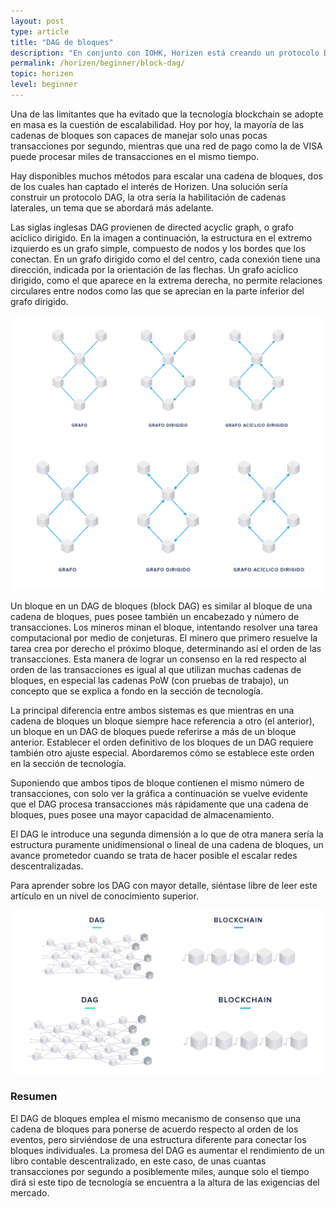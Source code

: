 ```yaml
---
layout: post
type: article
title: "DAG de bloques"
description: "En conjunto con IOHK, Horizen está creando un protocolo DAG de bloques. Te dejaremos claro qué significa esto y por qué nos interesa."
permalink: /horizen/beginner/block-dag/
topic: horizen
level: beginner
---
```


Una de las limitantes que ha evitado que la tecnología blockchain se adopte en masa es la cuestión de escalabilidad. Hoy por hoy, la mayoría de las cadenas de bloques son capaces de manejar solo unas pocas transacciones por segundo, mientras que una red de pago como la de VISA puede procesar miles de transacciones en el mismo tiempo.

Hay disponibles muchos métodos para escalar una cadena de bloques, dos de los cuales han captado el interés de Horizen. Una solución sería construir un protocolo DAG, la otra sería la habilitación de cadenas laterales, un tema que se abordará más adelante.

Las siglas inglesas DAG provienen de directed acyclic graph, o grafo acíclico dirigido. En la imagen a continuación, la estructura en el extremo izquierdo es un grafo simple, compuesto de nodos y los bordes que los conectan. En un grafo dirigido como el del centro, cada conexión tiene una dirección, indicada por la orientación de las flechas. Un grafo acíclico dirigido, como el que aparece en la extrema derecha, no permite relaciones circulares entre nodos como las que se aprecian en la parte inferior del grafo dirigido.

![DAG in ES](/assets/post_files/horizen/beginner/block-dag/ES_dag_D.jpg)
![DAG in ES](/assets/post_files/horizen/beginner/block-dag/ES_dag_M.jpg)

Un bloque en un DAG de bloques (block DAG) es similar al bloque de una cadena de bloques, pues posee también un encabezado y número de transacciones. Los mineros minan el bloque, intentando resolver una tarea computacional por medio de conjeturas. El minero que primero resuelve la tarea crea por derecho el próximo bloque, determinando así el orden de las transacciones. Esta manera de lograr un consenso en la red respecto al orden de las transacciones es igual al que utilizan muchas cadenas de bloques, en especial las cadenas PoW (con pruebas de trabajo), un concepto que se explica a fondo en la sección de tecnología.

La principal diferencia entre ambos sistemas es que mientras en una cadena de bloques un bloque siempre hace referencia a otro (el anterior), un bloque en un DAG de bloques puede referirse a más de un bloque anterior. Establecer el orden definitivo de los bloques de un DAG requiere también otro ajuste especial. Abordaremos cómo se establece este orden en la sección de tecnología.

Suponiendo que ambos tipos de bloque contienen el mismo número de transacciones, con solo ver la gráfica a continuación se vuelve evidente que el DAG procesa transacciones más rápidamente que una cadena de bloques, pues posee una mayor capacidad de almacenamiento.

El DAG le introduce una segunda dimensión a lo que de otra manera sería la estructura puramente unidimensional o lineal de una cadena de bloques, un avance prometedor cuando se trata de hacer posible el escalar redes descentralizadas.

Para aprender sobre los DAG con mayor detalle, siéntase libre de leer este artículo en un nivel de conocimiento superior.

![DAG Blockchain in ES](/assets/post_files/horizen/beginner/block-dag/chain_dag_D.jpg)
![DAG Blockchain in ES](/assets/post_files/horizen/beginner/block-dag/chain_dag_M.jpg)

### Resumen

El DAG de bloques emplea el mismo mecanismo de consenso que una cadena de bloques para ponerse de acuerdo respecto al orden de los eventos, pero sirviéndose de una estructura diferente para conectar los bloques individuales. La promesa del DAG es aumentar el rendimiento de un libro contable descentralizado, en este caso, de unas cuantas transacciones por segundo a posiblemente miles, aunque solo el tiempo dirá si este tipo de tecnología se encuentra a la altura de las exigencias del mercado.